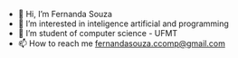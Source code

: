 - 👋 Hi, I’m Fernanda Souza
- 👀 I’m interested in inteligence artificial and programming
- 🌱 I’m student of computer science - UFMT
- 📫 How to reach me fernandasouza.ccomp@gmail.com

<!---
devfernandasouza/devfernandasouza is a ✨ special ✨ repository because its `README.md` (this file) appears on your GitHub profile.
You can click the Preview link to take a look at your changes.
--->
